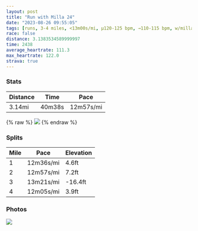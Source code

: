 ```yaml
---
layout: post
title: "Run with Milla 24"
date: "2023-08-26 09:55:05"
tags: [runs, 3-4 miles, <13m00s/mi, μ120-125 bpm, →110-115 bpm, w/milla]
race: false
distance: 3.1383534589999997
time: 2438
average_heartrate: 111.3
max_heartrate: 122.0
strava: true
---
```


### Stats

| Distance | Time | Pace |
|----------|------|------|
|3.14mi|40m38s|12m57s/mi|

{% raw %}
<img src='https://maps.googleapis.com/maps/api/staticmap?maptype=roadmap&path=enc:edgtFvyvbMFM|@gDDe@f@yDZOl@PBAMGqAWwA]]GeBi@u@Mu@Ua@M}Cs@qBk@c@Q_@Ia@?g@EUGk@UiBUqCAsBSsDSoCU{DSa@MCEHA?Cq@QsCi@aBWi@M_AKc@KGEIKQO_@COHU@g@EOH{@OsBS_@DkA\aAR_@Aa@G}@We@GyCu@eB[gAWgAQsDy@ACAWGUWKCAOF@@KM]KeHuAcE}@a@K]W_@KiAWkAQaHsAkCm@E@GNEFE@QAsAUKIGg@_Ey@oA_@WMm@}@]]_@OcEkAq@KcA]s@c@e@K_@?a@E{Bk@sC{@cCk@[KeAi@]E]?WCoA[]EiC{@o@MWKkAmAUQ_AO}@c@c@ImAIq@OQYMIqAm@KAi@Jc@IOBRNA~ABDLHJ^?La@fBQfB?XXdAJ`Ad@dDBd@VpAL`ADnADXFV?ZTjA&key=AIzaSyC1MId7bFpkLXNAaYhBSTb8jLyiSqzbDtM&size=800x800&markers=color:yellow|label:S|40.18259,-74.01388&markers=color:green|label:F|40.21753999999997,-74.00612999999997'>
{% endraw %}

### Splits

| Mile | Pace | Elevation |
|------|------|-----------|
|1|12m36s/mi|4.6ft|
|2|12m57s/mi|7.2ft|
|3|13m21s/mi|-16.4ft|
|4|12m05s/mi|3.9ft|

### Photos
<img src='https://dgtzuqphqg23d.cloudfront.net/vUlzqZOJfgEnQCwimdjncN4zzNOEBL_LcGONznthHXA-576x768.jpg'>
